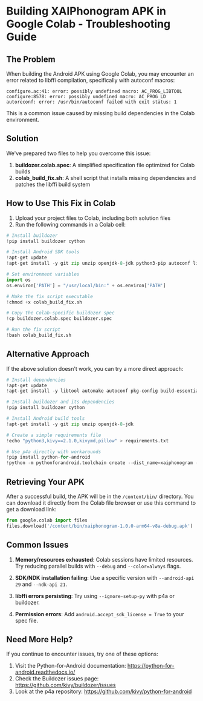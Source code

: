 # Building XAIPhonogram APK in Google Colab - Troubleshooting Guide

## The Problem

When building the Android APK using Google Colab, you may encounter an error related to libffi compilation, specifically with autoconf macros:

```
configure.ac:41: error: possibly undefined macro: AC_PROG_LIBTOOL
configure:8578: error: possibly undefined macro: AC_PROG_LD
autoreconf: error: /usr/bin/autoconf failed with exit status: 1
```

This is a common issue caused by missing build dependencies in the Colab environment.

## Solution

We've prepared two files to help you overcome this issue:

1. **buildozer.colab.spec**: A simplified specification file optimized for Colab builds
2. **colab_build_fix.sh**: A shell script that installs missing dependencies and patches the libffi build system

## How to Use This Fix in Colab

1. Upload your project files to Colab, including both solution files
2. Run the following commands in a Colab cell:

```python
# Install buildozer
!pip install buildozer cython

# Install Android SDK tools
!apt-get update
!apt-get install -y git zip unzip openjdk-8-jdk python3-pip autoconf libtool pkg-config zlib1g-dev libncurses5-dev libncursesw5-dev libtinfo5 cmake

# Set environment variables
import os
os.environ['PATH'] = "/usr/local/bin:" + os.environ['PATH']

# Make the fix script executable
!chmod +x colab_build_fix.sh

# Copy the Colab-specific buildozer spec
!cp buildozer.colab.spec buildozer.spec

# Run the fix script
!bash colab_build_fix.sh
```

## Alternative Approach

If the above solution doesn't work, you can try a more direct approach:

```python
# Install dependencies
!apt-get update
!apt-get install -y libtool automake autoconf pkg-config build-essential libtool-bin

# Install buildozer and its dependencies
!pip install buildozer cython

# Install Android build tools
!apt-get install -y git zip unzip openjdk-8-jdk

# Create a simple requirements file
!echo "python3,kivy==2.1.0,kivymd,pillow" > requirements.txt

# Use p4a directly with workarounds
!pip install python-for-android
!python -m pythonforandroid.toolchain create --dist_name=xaiphonogram --bootstrap=sdl2 --requirements=@requirements.txt --arch=arm64-v8a --copy-libs --ignore-setup-py
```

## Retrieving Your APK

After a successful build, the APK will be in the `/content/bin/` directory. You can download it directly from the Colab file browser or use this command to get a download link:

```python
from google.colab import files
files.download('/content/bin/xaiphonogram-1.0.0-arm64-v8a-debug.apk')
```

## Common Issues

1. **Memory/resources exhausted**: Colab sessions have limited resources. Try reducing parallel builds with `--debug` and `--color=always` flags.

2. **SDK/NDK installation failing**: Use a specific version with `--android-api 29` and `--ndk-api 21`.

3. **libffi errors persisting**: Try using `--ignore-setup-py` with p4a or buildozer.

4. **Permission errors**: Add `android.accept_sdk_license = True` to your spec file.

## Need More Help?

If you continue to encounter issues, try one of these options:

1. Visit the Python-for-Android documentation: https://python-for-android.readthedocs.io/
2. Check the Buildozer issues page: https://github.com/kivy/buildozer/issues
3. Look at the p4a repository: https://github.com/kivy/python-for-android
